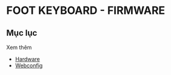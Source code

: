# FOOT KEYBOARD - FIRMWARE

## Mục lục

Xem thêm

- [Hardware](../hardware/README.md)
- [Webconfig](../webconfig/README.md)
